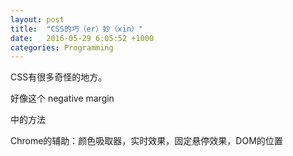 ```yaml
---
layout: post
title:  "CSS的巧（er）妙（xin）"
date:   2016-05-29 6:05:52 +1000
categories: Programming
---
```


CSS有很多奇怪的地方。

好像这个 negative margin

中的方法

Chrome的辅助：颜色吸取器，实时效果，固定悬停效果，DOM的位置